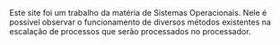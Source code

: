 Este site foi um trabalho da matéria de Sistemas Operacionais.
Nele é possivel observar o funcionamento de diversos métodos existentes na escalação de processos que serão processados no processador.
<PORTFOLIO>
